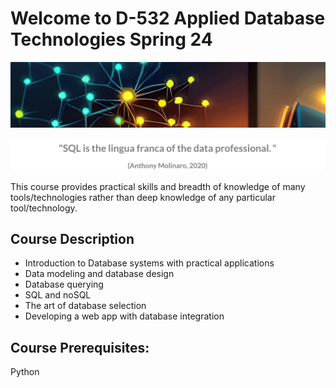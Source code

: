 # Welcome to D-532 Applied Database Technologies Spring 24

![banner](_static/D-532-banner.gif)

![quote](_static/quote.png)

This course provides practical skills and breadth of knowledge of many tools/technologies rather than deep knowledge of any particular tool/technology. 

## Course Description

- Introduction to Database systems with practical applications  
- Data modeling and database design
- Database querying 
- SQL and noSQL
- The art of database selection
- Developing a web app with database integration
 

## Course Prerequisites:
Python